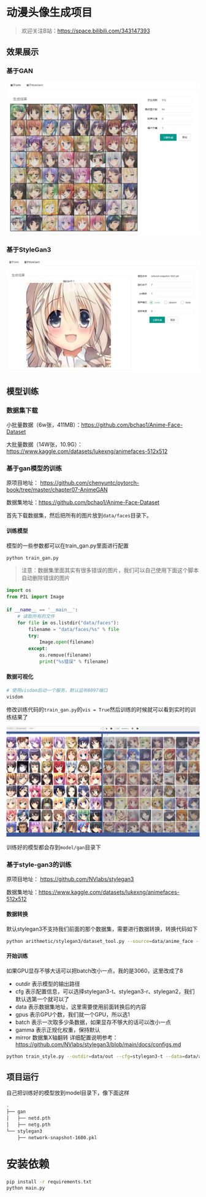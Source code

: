 # 动漫头像生成项目
> 欢迎关注B站：https://space.bilibili.com/343147393

## 效果展示
### 基于GAN
![](.readme_images/4d3b6d39.png)
### 基于StyleGan3
![](.readme_images/6ea931ed.png)
## 模型训练

### 数据集下载
小批量数据（6w张，411MB）：https://github.com/bchao1/Anime-Face-Dataset

大批量数据（14W张，10.9G）：https://www.kaggle.com/datasets/lukexng/animefaces-512x512

### 基于gan模型的训练
原项目地址： https://github.com/chenyuntc/pytorch-book/tree/master/chapter07-AnimeGAN

数据集地址：https://github.com/bchao1/Anime-Face-Dataset

首先下载数据集，然后把所有的图片放到`data/faces`目录下。

#### 训练模型

模型的一些参数都可以在train_gan.py里面进行配置

```bash
python train_gan.py
```
> 注意：数据集里面其实有很多错误的图片，我们可以自己使用下面这个脚本自动删除错误的图片
```python
import os
from PIL import Image

if __name__ == '__main__':
    # 读取所有的文件
    for file in os.listdir("data/faces"):
        filename = "data/faces/%s" % file
        try:
            Image.open(filename)
        except:
            os.remove(filename)
            print("%s错误" % filename)
```

#### 数据可视化
```bash
# 使用visdom启动一个服务，默认监听8097端口
visdom
```
修改训练代码的`train_gan.py`的`vis = True`然后训练的时候就可以看到实时的训练结果了

![](.readme_images/bedf05c5.png)

训练好的模型都会存到`model/gan`目录下

### 基于style-gan3的训练
原项目地址： https://github.com/NVlabs/stylegan3

数据集地址：https://www.kaggle.com/datasets/lukexng/animefaces-512x512

#### 数据转换
默认stylegan3不支持我们前面的那个数据集，需要进行数据转换，转换代码如下
```bash
python arithmetic/stylegan3/dataset_tool.py --source=data/anime_face --dest=data/animation.zip
```

#### 开始训练
如果GPU显存不够大话可以把batch改小一点，我的是3060，这里改成了8
- outdir 表示模型的输出路径
- cfg 表示配置信息，可以选择stylegan3-t、stylegan3-r、stylegan2，我们默认选第一个就可以了
- data 表示数据集地址，这里需要使用前面转换后的内容
- gpus 表示GPU个数，我们就一个GPU，所以选1
- batch 表示一次取多少条数据，如果显存不够大的话可以改小一点
- gamma 表示正规化权重，保持默认
- mirror 数据集X轴翻转
详细配置说明参考：https://github.com/NVlabs/stylegan3/blob/main/docs/configs.md
```bash
python train_style.py --outdir=data/out --cfg=stylegan3-t --data=data/animation.zip --gpus=1 --batch=8 --gamma=8.2 --mirror=1
```

## 项目运行

自己把训练好的模型放到model目录下，像下面这样
```bash
.
├── gan
│   ├── netd.pth
│   ├── netg.pth
└── stylegan3
    ├── network-snapshot-1600.pkl
```

# 安装依赖

```bash
pip install -r requirements.txt
python main.py
```
